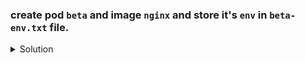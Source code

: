 ### create pod `beta` and image `nginx` and store it's `env` in `beta-env.txt` file.

<details><summary>Solution</summary>
<p>

```bash
k run beta --image=nginx -ti -- env > beta-env.txt
```

</p>
</details>
